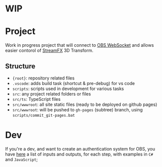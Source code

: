 # WIP

# Project
  Work in progress project that will connect to [OBS WebSocket](https://obsproject.com/forum/resources/obs-websocket-remote-control-obs-studio-from-websockets.466/) and allows easier contorol of [StreamFX](https://obsproject.com/forum/threads/streamfx-for-obs%C2%AE-studio.76619/) 3D Transform.

## Structure
- `{root}`: repository related files
- `.vscode`: adds build task (shortcut & pre-debug) for vs code
- `scripts`: scripts used in development for various tasks
- `src`: any project related folders or files
- `src/ts`: TypeScript files
- `src/wwwroot`: all site static files (ready to be deployed on github pages)
- `src/wwwroot`: will be pushed to `gh-pages` (subtree) branch, using `scripts/commit_git-pages.bat`


# Dev
If you're a dev, and want to create an authentication system for OBS, you have [here](./other/dev_websocket.md) a list of inputs and outputs, for each step, with examples in `C#` and `JavaScript`;